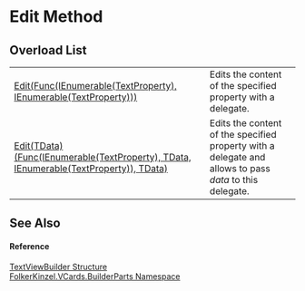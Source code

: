 # Edit Method


## Overload List
<table>
<tr>
<td><a href="9bdd614c-4195-5086-e9b1-59a3df528a7b.md">Edit(Func(IEnumerable(TextProperty), IEnumerable(TextProperty)))</a></td>
<td>Edits the content of the specified property with a delegate.</td></tr>
<tr>
<td><a href="f0b5f8c1-aeb0-e5f6-5d1a-5771537a55ff.md">Edit(TData)(Func(IEnumerable(TextProperty), TData, IEnumerable(TextProperty)), TData)</a></td>
<td>Edits the content of the specified property with a delegate and allows to pass <em>data</em> to this delegate.</td></tr>
</table>

## See Also


#### Reference
<a href="ab240fa5-8b52-5b0d-80b4-2ee85776ca85.md">TextViewBuilder Structure</a>  
<a href="30716183-7f69-ceb8-b5fe-4d9f23e7fd2b.md">FolkerKinzel.VCards.BuilderParts Namespace</a>  
